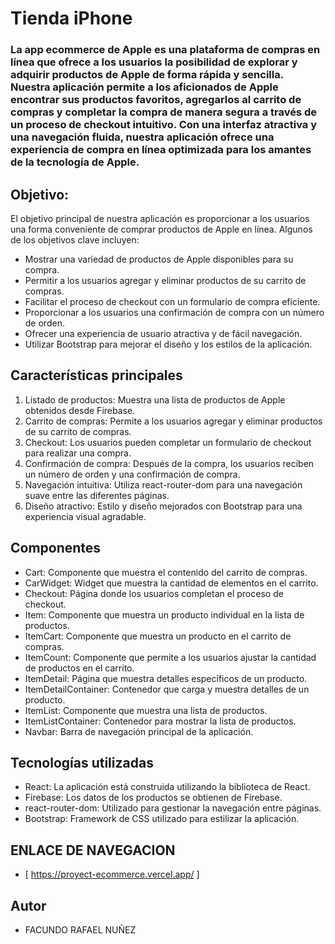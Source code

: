 # Tienda iPhone 

### La app ecommerce de Apple es una plataforma de compras en línea que ofrece a los usuarios la posibilidad de explorar y adquirir productos de Apple de forma rápida y sencilla. Nuestra aplicación permite a los aficionados de Apple encontrar sus productos favoritos, agregarlos al carrito de compras y completar la compra de manera segura a través de un proceso de checkout intuitivo. Con una interfaz atractiva y una navegación fluida, nuestra aplicación ofrece una experiencia de compra en línea optimizada para los amantes de la tecnología de Apple.

## Objetivo: 
El objetivo principal de nuestra aplicación es proporcionar a los usuarios una forma conveniente de comprar productos de Apple en línea. Algunos de los objetivos clave incluyen: 

* Mostrar una variedad de productos de Apple disponibles para su compra.
* Permitir a los usuarios agregar y eliminar productos de su carrito de compras.
* Facilitar el proceso de checkout con un formulario de compra eficiente.
* Proporcionar a los usuarios una confirmación de compra con un número de orden.
* Ofrecer una experiencia de usuario atractiva y de fácil navegación.
* Utilizar Bootstrap para mejorar el diseño y los estilos de la aplicación.

## Características principales
1. Listado de productos: Muestra una lista de productos de Apple obtenidos desde Firebase.
2. Carrito de compras: Permite a los usuarios agregar y eliminar productos de su carrito de compras.
3. Checkout: Los usuarios pueden completar un formulario de checkout para realizar una compra.
4. Confirmación de compra: Después de la compra, los usuarios reciben un número de orden y una confirmación de compra.
5. Navegación intuitiva: Utiliza react-router-dom para una navegación suave entre las diferentes páginas.
6. Diseño atractivo: Estilo y diseño mejorados con Bootstrap para una experiencia visual agradable.

## Componentes
* Cart: Componente que muestra el contenido del carrito de compras.
* CarWidget: Widget que muestra la cantidad de elementos en el carrito.
* Checkout: Página donde los usuarios completan el proceso de checkout.
* Item: Componente que muestra un producto individual en la lista de productos.
* ItemCart: Componente que muestra un producto en el carrito de compras.
* ItemCount: Componente que permite a los usuarios ajustar la cantidad de productos en el carrito.
* ItemDetail: Página que muestra detalles específicos de un producto.
* ItemDetailContainer: Contenedor que carga y muestra detalles de un producto.
* ItemList: Componente que muestra una lista de productos.
* ItemListContainer: Contenedor para mostrar la lista de productos.
* Navbar: Barra de navegación principal de la aplicación.

## Tecnologías utilizadas
* React: La aplicación está construida utilizando la biblioteca de React.
* Firebase: Los datos de los productos se obtienen de Firebase.
* react-router-dom: Utilizado para gestionar la navegación entre páginas.
* Bootstrap: Framework de CSS utilizado para estilizar la aplicación.

## ENLACE DE NAVEGACION 
* [ https://proyect-ecommerce.vercel.app/ ]

## Autor
* FACUNDO RAFAEL NUÑEZ 


